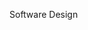 <span id="title">Software Design</span>

<div id="body">

<include src="introduction/container-inParent-asPanel.md" boilerplate />

</div>